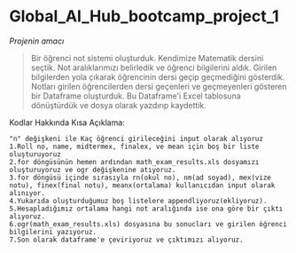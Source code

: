 # Global_AI_Hub_bootcamp_project_1
*Projenin amacı*
> Bir öğrenci not sistemi oluşturduk.
> Kendimize Matematik dersini seçtik.
> Not aralıklarımızı belirledik ve öğrenci bilgilerini aldık.
> Girilen bilgilerden yola çıkarak öğrencinin dersi geçip geçmediğini gösterdik.
> Notları girilen öğrencilerden dersi geçenleri ve geçmeyenleri gösteren bir Dataframe oluşturduk.
> Bu Dataframe'i Excel tablosuna dönüştürdük ve dosya olarak yazdırıp kaydettik. 

Kodlar Hakkında Kısa Açıklama:
```
"n" değişkeni ile Kaç öğrenci girileceğini input olarak alıyoruz
1.Roll no, name, midtermex, finalex, ve mean için boş bir liste oluşturuyoruz
2.for döngüsünün hemen ardından math_exam_results.xls dosyamızı oluşturuyoruz ve ogr değişkenine atıyoruz.
3.for döngüsü içinde sırasıyla rn(okul no), nm(ad soyad), mex(vize notu), finex(final notu), meanx(ortalama) kullanıcıdan input olarak alınıyor.
4.Yukarıda oluşturduğumuz boş listelere appendliyoruz(ekliyoruz).
5.Hesapladığımız ortalama hangi not aralığında ise ona göre bir çıktı alıyoruz.
6.ogr(math_exam_results.xls) dosyasına bu sonucları ve girilen öğrenci bilgilerini yazıyoruz.
7.Son olarak dataframe'e çeviriyoruz ve çıktımızı alıyoruz.
```
